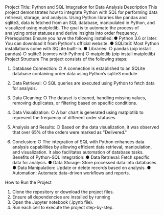 Project Title: Python and SQL Integration for Data Analysis
Description
This project demonstrates how to integrate Python with SQL for performing data retrieval, storage, and analysis. Using Python libraries like pandas and sqlite3, data is fetched from an SQL database, manipulated in Python, and visualized using matplotlib. The goal is to automate the process of analyzing order statuses and derive insights into order frequency.
Prerequisites
Ensure you have the following installed:
●	Python 3.6 or later: You can download it from Python's official website.
●	SQLite3: Most Python installations come with SQLite built-in.
●	Libraries:
○	pandas (pip install pandas)
○	sqlite3 (comes with Python)
○	matplotlib (pip install matplotlib)
Project Structure
The project consists of the following steps:
1.	Database Connection:
○	A connection is established to an SQLite database containing order data using Python’s sqlite3 module.
2.	Data Retrieval:
○	SQL queries are executed using Python to fetch data for analysis.
3.	Data Cleaning:
○	The dataset is cleaned, handling missing values, removing duplicates, or filtering based on specific conditions.
4.	Data Visualization:
○	A bar chart is generated using matplotlib to represent the frequency of different order statuses.
5.	Analysis and Results:
○	Based on the data visualization, it was observed that over 65% of the orders were marked as "Delivered."

6.	Conclusion:
○	The integration of SQL with Python enhances data analysis capabilities by allowing efficient data retrieval, manipulation, and visualization. It also facilitates automation of database tasks.
Benefits of Python-SQL Integration:
●	Data Retrieval: Fetch specific data for analysis.
●	Data Storage: Store processed data into databases.
●	Data Manipulation: Update or delete records based on analysis.
●	Automation: Automate data-driven workflows and reports.



How to Run the Project
1.	Clone the repository or download the project files.
2.	Ensure all dependencies are installed by running
3.	Open the Jupyter notebook (.ipynb file).
4.	Run each cell to execute the project step-by-step.

